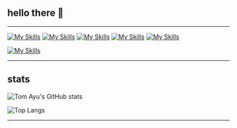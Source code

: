 ## hello there 👋

---

[![My Skills](https://skillicons.dev/icons?i=c,cs,java,python)](https://skillicons.dev)
[![My Skills](https://skillicons.dev/icons?i=html,css,js,bootstrap,sass)](https://skillicons.dev)
[![My Skills](https://skillicons.dev/icons?i=mongodb)](https://skillicons.dev)
[![My Skills](https://skillicons.dev/icons?i=visualstudio,vscode,idea)](https://skillicons.dev)
[![My Skills](https://skillicons.dev/icons?i=spring,flask,dotnet)](https://skillicons.dev)

[![My Skills](https://skillicons.dev/icons?i=figma,ps,blender)](https://skillicons.dev)

---

## stats

![Tom Ayu's GitHub stats](https://github-readme-stats.vercel.app/api?username=tom-ayu&show_icons=true&theme=tokyonight)

![Top Langs](https://github-readme-stats.vercel.app/api/top-langs/?username=tom-ayu&layout=compact&theme=tokyonight)

---


<!--
**tom-ayu/tom-ayu** is a ✨ _special_ ✨ repository because its `README.md` (this file) appears on your GitHub profile.

Here are some ideas to get you started:

- 🔭 I’m currently working on ...
- 🌱 I’m currently learning ...
- 👯 I’m looking to collaborate on ...
- 🤔 I’m looking for help with ...
- 💬 Ask me about ...
- 📫 How to reach me: ...
- 😄 Pronouns: ...
- ⚡ Fun fact: ...
-->
